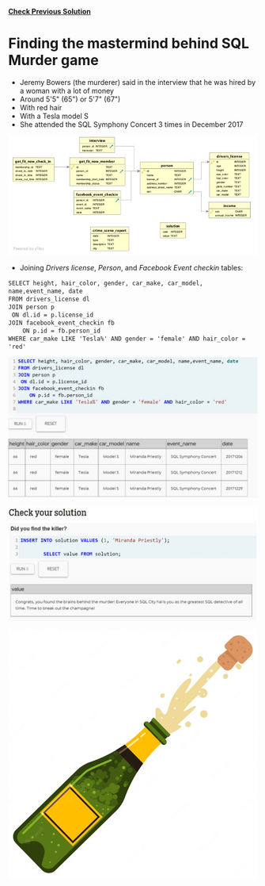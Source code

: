 **[Check Previous Solution](https://github.com/msantillana21/sql-mysteries/blob/master/My%20Solution/README.md)**

# Finding the mastermind behind SQL Murder game

* Jeremy Bowers (the murderer) said in the interview that he was hired by a woman with a lot of money
* Around 5'5" (65") or 5'7" (67")
* With red hair
* With a Tesla model S
* She attended the SQL Symphony Concert 3 times in December 2017

![fork repository](https://github.com/msantillana21/sql-mysteries/blob/master/My%20Solution/Images/2B.jpg)

* Joining *Drivers license*, *Person*, and *Facebook Event checkin* tables:

```
SELECT height, hair_color, gender, car_make, car_model, name,event_name, date
FROM drivers_license dl
JOIN person p
 ON dl.id = p.license_id
JOIN facebook_event_checkin fb
	ON p.id = fb.person_id
WHERE car_make LIKE 'Tesla%' AND gender = 'female' AND hair_color = 'red'
```

![fork repository](https://github.com/msantillana21/sql-mysteries/blob/master/My%20Solution/Images/12b.jpg)

![fork repository](https://github.com/msantillana21/sql-mysteries/blob/master/My%20Solution/Images/13.jpg)

![fork repository](https://github.com/msantillana21/sql-mysteries/blob/master/My%20Solution/Images/14.jpg)
